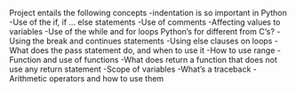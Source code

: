 Project entails the following concepts
-indentation is so important in Python
-Use of the if, if ... else statements
-Use of comments
-Affecting values to variables
-Use of the while and for loops
Python’s for different from C‘s?
-Using the break and continues statements
-Using else clauses on loops
-What does the pass statement do, and when to use it
-How to use range
-Function and use of functions
-What does return a function that does not use any return statement
-Scope of variables
-What’s a traceback
-Arithmetic operators and how to use them

